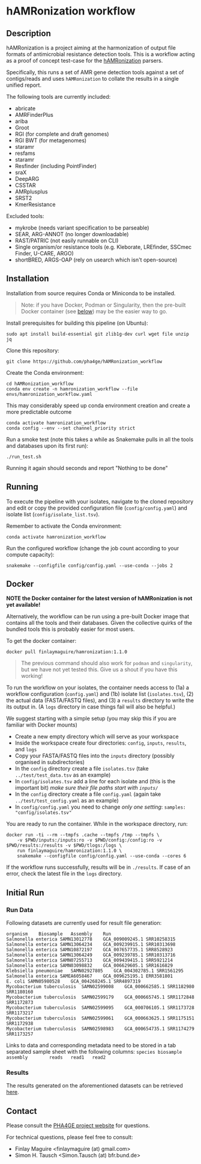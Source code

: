 # hAMRonization workflow

## Description

hAMRonization is a project aiming at the harmonization of output file formats of antimicrobial resistance detection tools.
This is a workflow acting as a proof of concept test-case for the [hAMRonization](https://github.com/pha4ge/hAMRonization) parsers.

Specifically, this runs a set of AMR gene detection tools against a set of contigs/reads and uses `hAMRonization` to collate the results in a single unified report.

The following tools are currently included:
* abricate
* AMRFinderPlus
* ariba
* Groot
* RGI (for complete and draft genomes)
* RGI BWT (for metagenomes)
* staramr
* resfams
* staramr
* Resfinder (including PointFinder)
* sraX
* DeepARG
* CSSTAR
* AMRplusplus
* SRST2
* KmerResistance

Excluded tools:
* mykrobe (needs variant specification to be parseable)
* SEAR, ARG-ANNOT (no longer downloadable)
* RAST/PATRIC (not easily runnable on CLI)
* Single organism/or resistance tools (e.g. Kleborate, LREfinder, SSCmec Finder, U-CARE, ARGO)
* shortBRED, ARGS-OAP (rely on usearch which isn't open-source)

## Installation

Installation from source requires Conda or Miniconda to be installed.

> Note: if you have Docker, Podman or Singularity, then the pre-built Docker container (see [below](#docker)) may be the easier way to go.

Install prerequisites for building this pipeline (on Ubuntu):

    sudo apt install build-essential git zlib1g-dev curl wget file unzip jq

Clone this repository:

    git clone https://github.com/pha4ge/hAMRonization_workflow

Create the Conda environment:

    cd hAMRonization_workflow
    conda env create -n hamronization_workflow --file envs/hamronization_workflow.yaml

This may considerably speed up conda environment creation and create a more predictable outcome

    conda activate hamronization_workflow
    conda config --env --set channel_priority strict

Run a smoke test (note this takes a while as Snakemake pulls in all the tools and databases upon its first run):

    ./run_test.sh

Running it again should seconds and report "Nothing to be done"

## Running

To execute the pipeline with your isolates, navigate to the cloned repository and edit or copy the provided configuration file (`config/config.yaml`) and isolate list (`config/isolate_list.tsv`).

Remember to activate the Conda environment:

    conda activate hamronization_workflow

Run the configured workflow (change the job count according to your compute capacity):

    snakemake --configfile config/config.yaml --use-conda --jobs 2

Docker
------

**NOTE the Docker container for the latest version of hAMRonization is not yet available!**

Alternatively, the workflow can be run using a pre-built Docker image that contains all the tools and their databases.  Given the collective quirks of the bundled tools this is probably easier for most users.

To get the docker container:

    docker pull finlaymaguire/hamronization:1.1.0

> The previous command should also work for `podman` and `singularity`, but we have not yet tested this.  Give us a shout if you have this working!

To run the workflow on your isolates, the container needs access to (1a) a workflow configuration (`config.yaml`) and (1b) isolate list (`isolates.tsv`), (2) the actual data (FASTA/FASTQ files), and (3) a `results` directory to write the its output in. (A `logs` directory in case things fail will also be helpful.)

We suggest starting with a simple setup (you may skip this if you are familiar with Docker mounts)

 * Create a new empty directory which will serve as your workspace
 * Inside the workspace create four directories: `config`, `inputs`, `results`, and `logs`
 * Copy your FASTA/FASTQ files into the `inputs` directory (possibly organised in subdirectories)
 * In the `config` directory create a file `isolates.tsv` (take `../test/test_data.tsv` as an example)
 * In `config/isolates.tsv` add a line for each isolate and (this is the important bit) _make sure their file paths start with `inputs/`_
 * In the `config` directory create a file `config.yaml` (again take `../test/test_config.yaml` as an example)
 * In `config/config.yaml` you need to change _only one setting_: `samples: "config/isolates.tsv"`

You are ready to run the container.  While in the workspace directory, run:

    docker run -ti --rm --tmpfs .cache --tmpfs /tmp --tmpfs \
        -v $PWD/inputs:/inputs:ro -v $PWD/config:/config:ro -v $PWD/results:/results -v $PWD/tlogs:/logs \
        run finlaymaguire/hamronization:1.1.0 \
        snakemake --configfile config/config.yaml --use-conda --cores 6

If the workflow runs successfully, results will be in `./results`.  If case of an error, check the latest file in the `logs` directory.


Initial Run
-----------

### Run Data

Following datasets are currently used for result file generation:
```
organism    Biosample   Assembly    Run
Salmonella enterica SAMN13012778    GCA_009009245.1 SRR10258315
Salmonella enterica SAMN13064234    GCA_009239915.1 SRR10313698
Salmonella enterica SAMN10872197    GCA_007657735.1 SRR8528923
Salmonella enterica SAMN13064249    GCA_009239785.1 SRR10313716
Salmonella enterica SAMN07255713    GCA_009439415.1 SRR5921214
Salmonella enterica SAMN03098832    GCA_006629605.1 SRR1616829
Klebsiella pneumoniae   SAMN02927805    GCA_004302785.1 SRR1561295
Salmonella enterica SAMEA6058467    GCA_009625195.1 ERR3581801
E. coli SAMN05980528    GCA_004268245.1 SRR4897319
Mycobacterium tuberculosis  SAMN02599008    GCA_000662585.1 SRR1182980 SRR1180160
Mycobacterium tuberculosis  SAMN02599179    GCA_000665745.1 SRR1172848 SRR1172873
Mycobacterium tuberculosis  SAMN02599095    GCA_000706105.1 SRR1173728 SRR1173217
Mycobacterium tuberculosis  SAMN02599061    GCA_000663625.1 SRR1175151 SRR1172938
Mycobacterium tuberculosis  SAMN02598983    GCA_000654735.1 SRR1174279 SRR1173257
```
Links to data and corresponding metadata need to be stored in a tab separated sample sheet with the following columns:
`species biosample       assembly        reads   read1   read2`


### Results

The results generated on the aforementioned datasets can be retrieved [here](https://databay.bfrlab.de/d/c937ce66a7f2406e9a0f/).

Contact
-------
Please consult the [PHA4GE project website](https://github.com/pha4ge) for questions.

For technical questions, please feel free to consult:
 * Finlay Maguire <finlaymaguire (at) gmail.com>
 * Simon H. Tausch <Simon.Tausch (at) bfr.bund.de>

